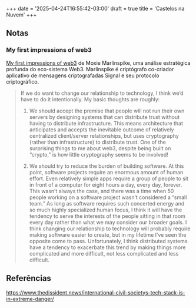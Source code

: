 +++
date = '2025-04-24T16:55:42-03:00'
draft = true
title = 'Castelos na Nuvem'
+++


## Notas

### My first impressions of web3

[My first impressions of web3](https://moxie.org/2022/01/07/web3-first-impressions.html)
de Moxie Marlinspike, uma análise estratégica profunda do eco-sistema Web3.
Marlinspike é criptógrafo co-criador aplicativo de mensagens criptografadas Signal e seu protocolo criptográfico.

> If we do want to change our relationship to technology, I think we’d have to do it intentionally. My basic thoughts are roughly:
>
> 1. We should accept the premise that people will not run their own servers by designing systems that can distribute trust without having to distribute infrastructure. This means architecture that anticipates and accepts the inevitable outcome of relatively centralized client/server relationships, but uses cryptography (rather than infrastructure) to distribute trust. One of the surprising things to me about web3, despite being built on “crypto,” is how little cryptography seems to be involved!
>
> 2. We should try to reduce the burden of building software. At this point, software projects require an enormous amount of human effort. Even relatively simple apps require a group of people to sit in front of a computer for eight hours a day, every day, forever. This wasn’t always the case, and there was a time when 50 people working on a software project wasn’t considered a “small team.” As long as software requires such concerted energy and so much highly specialized human focus, I think it will have the tendency to serve the interests of the people sitting in that room every day rather than what we may consider our broader goals. I think changing our relationship to technology will probably require making software easier to create, but in my lifetime I’ve seen the opposite come to pass. Unfortunately, I think distributed systems have a tendency to exacerbate this trend by making things more complicated and more difficult, not less complicated and less difficult.


## Referências

https://www.thedissident.news/international-civil-societys-tech-stack-is-in-extreme-danger/
